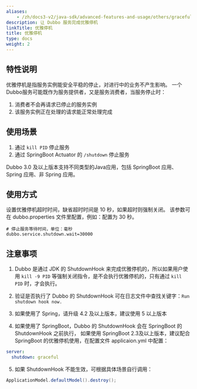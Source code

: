 ```yaml
---
aliases:
    - /zh/docs3-v2/java-sdk/advanced-features-and-usage/others/graceful-shutdown/
description: 让 Dubbo 服务完成优雅停机
linkTitle: 优雅停机
title: 优雅停机
type: docs
weight: 2
---
```




## 特性说明

优雅停机是指服务实例能安全平稳的停止，对进行中的业务不产生影响。
一个Dubbo服务可能既作为服务提供者，又是服务消费者，当服务停止时：
1. 消费者不会再请求已停止的服务实例
2. 该服务实例正在处理的请求能正常处理完成

## 使用场景

1. 通过 `kill PID` 停止服务
2. 通过 SpringBoot Actuator 的 `/shutdown` 停止服务

Dubbo 3.0 及以上版本支持不同类型的Java应用，包括 SpringBoot 应用、 Spring 应用、非 Spring 应用。

## 使用方式

设置优雅停机超时时间，缺省超时时间是 10 秒，如果超时则强制关闭。
该参数可在 dubbo.properties 文件里配置，例如：配置为 30 秒。
```properties
# 停止服务等待时间，单位：毫秒
dubbo.service.shutdown.wait=30000
```

## 注意事项

1. Dubbo 是通过 JDK 的 ShutdownHook 来完成优雅停机的，所以如果用户使用 `kill -9 PID` 等强制关闭指令，是不会执行优雅停机的，只有通过 `kill PID` 时，才会执行。

2. 验证是否执行了 Dubbo 的 ShutdownHook 可在日志文件中查找关键字：`Run shutdown hook now.`

3. 如果使用了 Spring，请升级 4.2 及以上版本，建议使用 5 以上版本

4. 如果使用了 SpringBoot，Dubbo 的 ShutdownHook 会在 SpringBoot 的 ShutdownHook 之前执行，
如果使用 SpringBoot 2.3及以上版本，建议配合 SpringBoot 的优雅停机使用，在配置文件 applicaion.yml 中配置：
```yml
server:
  shutdown: graceful
```

5. 如果 ShutdownHook 不能生效，可根据具体场景自行调用：
```java
ApplicationModel.defaultModel().destroy();
```